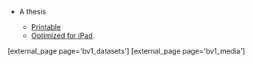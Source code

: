 

* A thesis 

    * [Printable][bv1-book]
    * [Optimized for iPad][bv1-ipad].


[bv1-book]: xxx.pdf
[bv1-ipad]: xxx.pdf



[external_page page='bv1_datasets']
[external_page page='bv1_media']